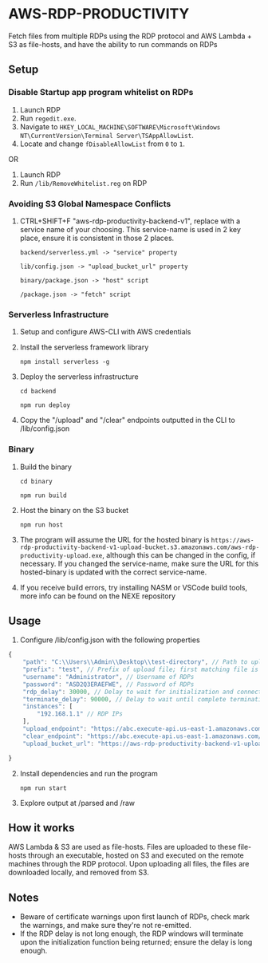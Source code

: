 # AWS-RDP-PRODUCTIVITY

Fetch files from multiple RDPs using the RDP protocol and AWS Lambda + S3 as file-hosts, and have the ability to run commands on RDPs

## Setup

### Disable Startup app program whitelist on RDPs

1. Launch RDP
1. Run `regedit.exe`.
1. Navigate to `HKEY_LOCAL_MACHINE\SOFTWARE\Microsoft\Windows NT\CurrentVersion\Terminal Server\TSAppAllowList`.
1. Locate and change `fDisableAllowList` from `0` to `1`.

OR

1. Launch RDP
2. Run `/lib/RemoveWhitelist.reg` on RDP

### Avoiding S3 Global Namespace Conflicts

1. CTRL+SHIFT+F "aws-rdp-productivity-backend-v1", replace with a service name of your choosing. This service-name is used in 2 key place, ensure it is consistent in those 2 places.

    `backend/serverless.yml -> "service" property`

    `lib/config.json -> "upload_bucket_url" property`

    `binary/package.json -> "host" script`

    `/package.json -> "fetch" script`

### Serverless Infrastructure

1. Setup and configure AWS-CLI with AWS credentials
2. Install the serverless framework library

    `npm install serverless -g`

3. Deploy the serverless infrastructure

    `cd backend`

    `npm run deploy`

4. Copy the "/upload" and "/clear" endpoints outputted in the CLI to /lib/config.json

### Binary

1. Build the binary

    `cd binary`

    `npm run build`

2. Host the binary on the S3 bucket

    `npm run host`

3. The program will assume the URL for the hosted binary is `https://aws-rdp-productivity-backend-v1-upload-bucket.s3.amazonaws.com/aws-rdp-productivity-upload.exe`, although this can be changed in the config, if necessary. If you changed the service-name, make sure the URL for this hosted-binary is updated with the correct service-name.

4. If you receive build errors, try installing NASM or VSCode build tools, more info can be found on the NEXE repository

## Usage

1. Configure /lib/config.json with the following properties

```js
{
    "path": "C:\\Users\\Admin\\Desktop\\test-directory", // Path to upload directory
    "prefix": "test", // Prefix of upload file; first matching file is uploaded
    "username": "Administrator", // Username of RDPs
    "password": "ASD2Q3ERAEFWE", // Password of RDPs
    "rdp_delay": 30000, // Delay to wait for initialization and connection to RDP
    "terminate_delay": 90000, // Delay to wait until complete termination of all RDP processes
    "instances": [
        "192.168.1.1" // RDP IPs
    ],
    "upload_endpoint": "https://abc.execute-api.us-east-1.amazonaws.com/upload", // Upload endpoint configured in the serverless infrastructure setup
    "clear_endpoint": "https://abc.execute-api.us-east-1.amazonaws.com/clear", // Clear endpoint configured in the serverless infrastructure setup
    "upload_bucket_url": "https://aws-rdp-productivity-backend-v1-upload-bucket.s3.amazonaws.com/upload.exe" // The hosted upload executable, by default this is static unless changed.

}
```

2. Install dependencies and run the program

    `npm run start`

3. Explore output at /parsed and /raw

## How it works

AWS Lambda & S3 are used as file-hosts. Files are uploaded to these file-hosts through an executable, hosted on S3 and executed on the remote machines through the RDP protocol. Upon uploading all files, the files are downloaded locally, and removed from S3.

## Notes

-   Beware of certificate warnings upon first launch of RDPs, check mark the warnings, and make sure they're not re-emitted.
-   If the RDP delay is not long enough, the RDP windows will terminate upon the initialization function being returned; ensure the delay is long enough.
